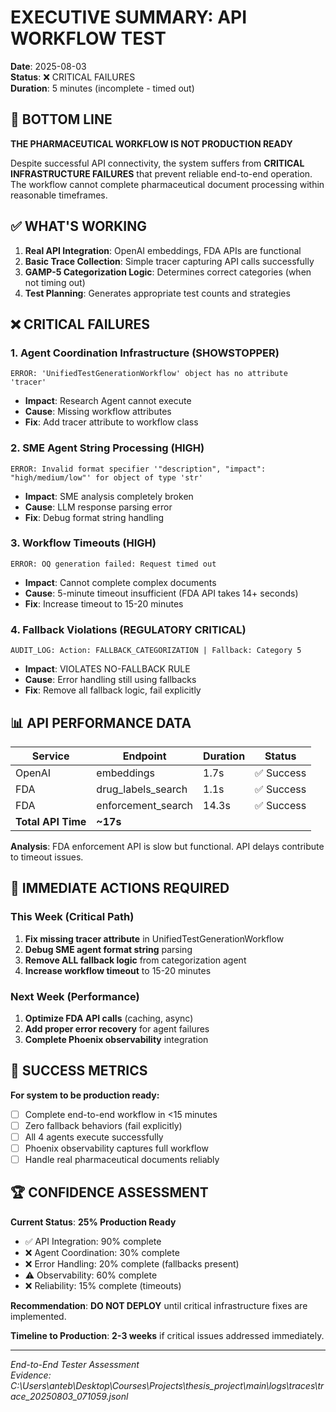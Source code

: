 # EXECUTIVE SUMMARY: API WORKFLOW TEST
**Date**: 2025-08-03  
**Status**: ❌ CRITICAL FAILURES  
**Duration**: 5 minutes (incomplete - timed out)

## 🚨 BOTTOM LINE

**THE PHARMACEUTICAL WORKFLOW IS NOT PRODUCTION READY**

Despite successful API connectivity, the system suffers from **CRITICAL INFRASTRUCTURE FAILURES** that prevent reliable end-to-end operation. The workflow cannot complete pharmaceutical document processing within reasonable timeframes.

## ✅ WHAT'S WORKING

1. **Real API Integration**: OpenAI embeddings, FDA APIs are functional
2. **Basic Trace Collection**: Simple tracer capturing API calls successfully  
3. **GAMP-5 Categorization Logic**: Determines correct categories (when not timing out)
4. **Test Planning**: Generates appropriate test counts and strategies

## ❌ CRITICAL FAILURES

### 1. Agent Coordination Infrastructure (SHOWSTOPPER)
```
ERROR: 'UnifiedTestGenerationWorkflow' object has no attribute 'tracer'
```
- **Impact**: Research Agent cannot execute
- **Cause**: Missing workflow attributes
- **Fix**: Add tracer attribute to workflow class

### 2. SME Agent String Processing (HIGH)
```
ERROR: Invalid format specifier '"description", "impact": "high/medium/low"' for object of type 'str'
```
- **Impact**: SME analysis completely broken
- **Cause**: LLM response parsing error
- **Fix**: Debug format string handling

### 3. Workflow Timeouts (HIGH)
```
ERROR: OQ generation failed: Request timed out
```
- **Impact**: Cannot complete complex documents
- **Cause**: 5-minute timeout insufficient (FDA API takes 14+ seconds)
- **Fix**: Increase timeout to 15-20 minutes

### 4. Fallback Violations (REGULATORY CRITICAL)
```
AUDIT_LOG: Action: FALLBACK_CATEGORIZATION | Fallback: Category 5
```
- **Impact**: VIOLATES NO-FALLBACK RULE
- **Cause**: Error handling still using fallbacks
- **Fix**: Remove all fallback logic, fail explicitly

## 📊 API PERFORMANCE DATA

| Service | Endpoint | Duration | Status |
|---------|----------|----------|---------|
| OpenAI | embeddings | 1.7s | ✅ Success |
| FDA | drug_labels_search | 1.1s | ✅ Success |
| FDA | enforcement_search | 14.3s | ✅ Success |
| **Total API Time** | **~17s** | | |

**Analysis**: FDA enforcement API is slow but functional. API delays contribute to timeout issues.

## 🔧 IMMEDIATE ACTIONS REQUIRED

### This Week (Critical Path)
1. **Fix missing tracer attribute** in UnifiedTestGenerationWorkflow
2. **Debug SME agent format string** parsing 
3. **Remove ALL fallback logic** from categorization agent
4. **Increase workflow timeout** to 15-20 minutes

### Next Week (Performance)
1. **Optimize FDA API calls** (caching, async)
2. **Add proper error recovery** for agent failures
3. **Complete Phoenix observability** integration

## 🎯 SUCCESS METRICS

**For system to be production ready:**
- [ ] Complete end-to-end workflow in <15 minutes
- [ ] Zero fallback behaviors (fail explicitly)  
- [ ] All 4 agents execute successfully
- [ ] Phoenix observability captures full workflow
- [ ] Handle real pharmaceutical documents reliably

## 🏆 CONFIDENCE ASSESSMENT

**Current Status**: **25% Production Ready**
- ✅ API Integration: 90% complete
- ❌ Agent Coordination: 30% complete  
- ❌ Error Handling: 20% complete (fallbacks present)
- ⚠️ Observability: 60% complete
- ❌ Reliability: 15% complete (timeouts)

**Recommendation**: **DO NOT DEPLOY** until critical infrastructure fixes are implemented.

**Timeline to Production**: **2-3 weeks** if critical issues addressed immediately.

---
*End-to-End Tester Assessment*  
*Evidence: C:\Users\anteb\Desktop\Courses\Projects\thesis_project\main\logs\traces\trace_20250803_071059.jsonl*